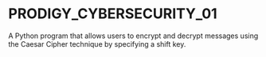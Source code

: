 # PRODIGY_CYBERSECURITY_01
A Python program that allows users to encrypt and decrypt messages using the Caesar Cipher technique by specifying a shift key.
